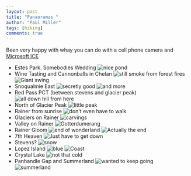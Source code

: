 ```yaml
--- 
layout: post
title: "Panaoramas "
author: "Paul Miller"
tags: [hiking]
comments: true
---
```


Been very happy with whay you can do with a cell phone camera and [Microsoft ICE](https://www.microsoft.com/en-us/research/product/computational-photography-applications/image-composite-editor/)

- Estes Park. Somebodies Wedding
  ![nice pond](https://images.weserv.nl/?w=650&url=https://v0gp7a.ch.files.1drv.com/y4m8bE9kDD-FqPshCOKmwFuBHnvg3GaLMdIEE5EGGvW2Q8j0ZPbIaJ22zTxiNr-h4Xz7ao6rSXwL6S__cY8nzm_yrWGWqNq4q0QBHO2f9wBWG83zEsB6CDNQb__P0cebJSR1lXPMEujqrdXLOvEREozSCxTLpO6l2CNbyO4E_VoylyuP2cFtb5c1gqWrsW9JKja5ItDJL6UXDMrHKa6_R5_dA?width=864&height=232&cropmode=none)
- Wine Tasting and Cannonballs in Chelan
  ![still smoke from forest fires](https://images.weserv.nl/?w=650&url=https://tej00w.ch.files.1drv.com/y4mzK9eVf7ARvZUio_V-nTmOrXLEbB1-ezohmnpA9scff-S1HqDw4L839eH9kd8i1SzyJ5h7KWoKnYKBKc1W-zkIThH-R0ioaA-tcAW9jG53mWKmo9buuw1-X1pUIyAIyChoyB8UjD3J67VbE4E8VmApp5SiOjfXI1kUvN5N5RT-jlVyV28J2_x6ufiEiBdFBcfWMwkwsjXgBuPBld70JUf1Q)
  ![Giant swing](https://images.weserv.nl/?w=650&url=https://gf8lrw.bn.files.1drv.com/y4m41g2USQh8M1sDyq-EC2iPGIReniorHTG4_rFSYvSCA2vIZNfxKn1yGJY7SFA_3BOkzmREZqNBSRqytPDQDV92w3qCMFJmENGyPDfDlEfjBGug5MQez2nxE5wfIbGbIAnNRm45cN9Fjns7mYfMkImIs4L1K8XqXcVmrqDkHhLy76d7ko66vAoWnN8a_XsJ3C_Dj6rlCP_Wpa7HTXJsZs74A)
- Snoqualmie East
  ![secretly good](https://images.weserv.nl/?w=650&url=https://jbsssq.ch.files.1drv.com/y4mPR-jFoWwI4od7Sc-wD2xEkIyJavursgvE8rkBE5qdDvpei0BSLc-rAOXRUNiEwbMCVtq6bJgtlbsvPTpGDUm2Ly3JpbJzAZyLLOuFH5DYdAZPER2YT8R-93bDbEDP7Q7GUlejoVHj3o-fgc_vDwKwKHUK-qKgmKj_YzhBFgHu2lWjJI68jGr2LVErhNJnp6bUVXLG5YLTycvEJgHGhANBA?width=1278&height=293&cropmode=none)
  ![and more](https://images.weserv.nl/?w=650&url=https://jbsssq.ch.files.1drv.com/y4mPR-jFoWwI4od7Sc-wD2xEkIyJavursgvE8rkBE5qdDvpei0BSLc-rAOXRUNiEwbMCVtq6bJgtlbsvPTpGDUm2Ly3JpbJzAZyLLOuFH5DYdAZPER2YT8R-93bDbEDP7Q7GUlejoVHj3o-fgc_vDwKwKHUK-qKgmKj_YzhBFgHu2lWjJI68jGr2LVErhNJnp6bUVXLG5YLTycvEJgHGhANBA)
 - Red Pass PCT (between stevens and glacier peak)
  ![all down hill from here](https://images.weserv.nl/?w=650&url=https://vy8qpg.bl.files.1drv.com/y4mu8kvCqyP4rmKdz80EE3Kz6pENSKiqIswka_yZD4gMrm1Ko6aGmwwXyjl2z4VNjxxRmlHBDHrrcjOgCnPFBqaVhhWUcGtryYvk_Mx9wQjYi12MlBB5xSMfuxiGd5-pGDX_PvKwjZ7sRRvF1p-wlPXxikbAWxE_hgCvEhq2sdAs-CZ0Ml2p7oIdeZImLNEa1y-HxGZIlKCnK4yPIuJ76g48Q)
- North of Glacier Peak 
  ![little peak](https://images.weserv.nl/?w=650&url=https://xo8hpg.bl.files.1drv.com/y4mBtbXibcVyFzHdmNkOzCazk7BoamHodMSoZTabPhxNmtV8SdY0vqtmusCTOFHCNaObT0zdVI5kJjMK9tTnKi4r99kGCZHjv0Gcus3rHCUVPVVq3KP1sFKqSWtDEDDduzpknTMMRY5oTlY59wuY5AysIfbcWOwV_i6GR8dKHynRnpUPErk9QdTAoTmKCKz6hq5mi-GKysHfFSlquBTcmRnBw?width=10680&height=2538&cropmode=none)
- Rainer from sunrise
  ![don't even have to walk](https://images.weserv.nl/?w=650&url=https://xo8hpg.bl.files.1drv.com/y4mBtbXibcVyFzHdmNkOzCazk7BoamHodMSoZTabPhxNmtV8SdY0vqtmusCTOFHCNaObT0zdVI5kJjMK9tTnKi4r99kGCZHjv0Gcus3rHCUVPVVq3KP1sFKqSWtDEDDduzpknTMMRY5oTlY59wuY5AysIfbcWOwV_i6GR8dKHynRnpUPErk9QdTAoTmKCKz6hq5mi-GKysHfFSlquBTcmRnBw?width=10680&height=2538&cropmode=none)
- Glaciers on Rainer
  ![carvings](https://images.weserv.nl/?w=650&url=https://yvjm4q.dm.files.1drv.com/y4mQ0o7XVfkHEdkLMEpvFb-bwZrjxvJJRXMm4fqyKAntQZogZbPK-pFQ_50NAqU_neAYIq63TJw4W5c4vhjq070uJf_2BonGIlbHradc2oY0rgOu7vx3UGFm2rsK_Rr521AmIwvQyiS1V_JnnmY_nbhmNNFpcwVIACFiSrQh41mziolpN3coXWfagXmMbuSXk_eGE6JIZJzK9issBOXbSeHhw)
- Valley on Rainer
  ![Gotterdumerang](https://images.weserv.nl/?w=650&url=https://bltusq.dm.files.1drv.com/y4m1tZM3Nd34CW41RSLdi61Rm12ZaYqZjVRuVg4Qf_7dMeIDNAuDHaXcDz53CgVFMpG44qMwXi-Krb7c2Y_AzkMARIJuPQFXrwtHIECDZz4VsGmF1jbXmIWEjocy0_SGhFKes01Re2BfbUA03g7o2Ye_XTD2ZGz5nFKPS3uP0nqerdN7qXscRuI1q3O1yDrycNDq_Q9bsaYYQI9oXB8Va0ZFQ)
- Rainer Gloom
  ![end of wonderland](https://images.weserv.nl/?w=650&url=https://nsufba.dm.files.1drv.com/y4mI1MWoiWdB_H3QtpFGAF8weH56_EJv25iaLLp-z8dpYx9XGYzxfvGCkSjMoR2M-WA26bNbj_0GR1Dn0a41MtDE0MpcwzqcC9MDUsN4VvQrLPsVPGmJ4oTxOVbl5B07WYkYHuAGKoViUW5XsOIqbfc1gIKRHSz9YzyWkc-7OGr8c8sr3tlXfHYhAvSKxQrCKS2pl614hVDC_bgejkmu28Vfw)
  ![Actually the end](https://images.weserv.nl/?w=650&url=https://yvjn4q.dm.files.1drv.com/y4mXZT1rCBO1j7L8Iom2rCujFq2V9mnemY516aNKu5wWMVW5gvZghHUuiJqYO_j0ZITws9FhI3K2Zjx-l7JIqwqPgGNrHoY8nCCAabkwrK3Te15svA3cXzEftcKW7TcMCGwmnNzbS7tg4BHwvg5QWit-TrR8hMm9RZ6dNUriJ8FcaH7duw3P2N04r4MT1jUF2Q6OC4l7tevM2HjiwunRTqjKw)
- 7th Heaven 
  ![Just have to get down](https://images.weserv.nl/?w=650&url=https://bltrsq.dm.files.1drv.com/y4mieoEWoT9WN_CA4T1heUiJjvz0uOCY5Lv18ECECIvK94n2QgIFhyzMB_tnBz6bZc3-Kx_6VBss49Sm1aFf061dljQOIbMDad9FmQbt3go1omO4El6RifUD8uxvubaxO8ecq0Uu36zKLdaVA6V45EB6m_B98oBkFoBBuEJ0jDxbtjQlMMR6oDvVR2FWwARfgEriEAS0SlFB3AK3xse9kUCRw)
- Stevens? 
  ![snow](https://images.weserv.nl/?w=650&url=https://v98bkg.dm.files.1drv.com/y4m7zeolJxdYgzG7BV9WAi_3lt0MVMYbAT9ifTWL6rkkDWe4y69XswRB_YV9lTqNj1-ORcnyg8F8pC2sdgjGSWHUkmoRAf4cKEzW_yL5I-bhP8yv0jf8YYTDdvEcz7LE8EKKROwi5a8If2BHTbCB3S97ORXS78C8ZSxGesqPpcdPXVjRbp3s36oYbAsBWwrvoi6SfMcmxpHpByKhAc-2NfQWw)
- Lopez Island 
  ![blue](https://images.weserv.nl/?w=650&url=https://kqiyfa.dm.files.1drv.com/y4mVcYtqpYr_tUFmOIx5A7hi-IW9ecCk-0eiNMJjFRDw5-bq1hDPtrzyBSGj3F_Hie_SPnvIwaXow3-aRogyvbzvgvAg9M8nejxnGdfsOvcDLLOmZ3WlyJeZ0gBi9kajlo9tmMcqV8nEUDdHLzs56bXAxGc5DiQtzPALH5uFOe2WC4xisvicbeJ-f9sDYlUeZRpp9GQFmgd4xDIyRxg6IyoGA)
  ![Coast](https://images.weserv.nl/?w=650&url=https://a0dnkq.sn.files.1drv.com/y4mZn2Hrq3AhMuYDUlGoOhZtvlPhcR3xtP7-EOnG6y-wffKPT2BWMfemrCv_ObOXnTt5RlzoMcns7iEYfMlZHjCkqnyjmqLVKNIXcz5XNLvsA03RueBwBNDx27fqGFpyXQQU7nHxW-U0cS0rQlJJn_2ITldCndJGbfxFvocTBwwcIiKFDEjEhbJx9_dieHOGslrcXGmi1CFErh5W5v4ElETYw)
- Crystal Lake
  ![not that cold](https://images.weserv.nl/?w=650&url=https://4we9dq.dm.files.1drv.com/y4m6_3zmcQnwxUqI8DFgni1PdxfDz3IGf1Cn7aLij9f9WEGTj8OQYA8JDFh7hJneq69Xg3FG4EBjQT6oTA7hGVJzjLYmmPQbXW4QwDn-UtzPYG0nW4tLA5jqj0-YsuaTCspnI1Afq6S2cliNlDRCsNLhTfVDVv34Gn34n8ysoqQnq2rpooi1MbCrIRqO4wKIdou3dmF7Av4lkiJB8D1w2WRQw)
- Panhandle Gap and Summerland
  ![wanted to keep going](https://images.weserv.nl/?w=650&url=https://s42osg.dm.files.1drv.com/y4mS-K0RlhC1YDXIhi7x9igyrx7II5sixNKZCg9-pTMtNBQkL52nFDy49XQ80c0ze9IgbA8jVugJt5VU2bNWeRv20I-kndsF2AMIIj2IMRtNsUgwO52h2EmA44lvVgS271TvoV5i3O4MY2UC9TQ0-SZjjV8Vz_zukleEVqDVZlC-WJSDDQfeYDhnPJUlAjzUB8LOdOkw0iox5qg-eAtI1MdSQ)
  ![summerland](https://images.weserv.nl/?w=650&url=https://s42osg.dm.files.1drv.com/y4mS-K0RlhC1YDXIhi7x9igyrx7II5sixNKZCg9-pTMtNBQkL52nFDy49XQ80c0ze9IgbA8jVugJt5VU2bNWeRv20I-kndsF2AMIIj2IMRtNsUgwO52h2EmA44lvVgS271TvoV5i3O4MY2UC9TQ0-SZjjV8Vz_zukleEVqDVZlC-WJSDDQfeYDhnPJUlAjzUB8LOdOkw0iox5qg-eAtI1MdSQ)
  